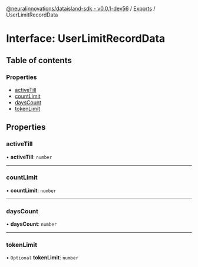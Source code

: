 [@neuralinnovations/dataisland-sdk - v0.0.1-dev56](../../README.md) / [Exports](../modules.md) / UserLimitRecordData

# Interface: UserLimitRecordData

## Table of contents

### Properties

- [activeTill](UserLimitRecordData.md#activetill)
- [countLimit](UserLimitRecordData.md#countlimit)
- [daysCount](UserLimitRecordData.md#dayscount)
- [tokenLimit](UserLimitRecordData.md#tokenlimit)

## Properties

### activeTill

• **activeTill**: `number`

___

### countLimit

• **countLimit**: `number`

___

### daysCount

• **daysCount**: `number`

___

### tokenLimit

• `Optional` **tokenLimit**: `number`
